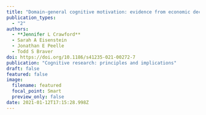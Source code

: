 ```yaml
---
title: "Domain-general cognitive motivation: evidence from economic decision-making"
publication_types:
  - "2"
authors:
  - **Jennifer L Crawford**
  - Sarah A Eisenstein
  - Jonathan E Peelle
  - Todd S Braver
doi: https://doi.org/10.1186/s41235-021-00272-7
publication: "Cognitive research: principles and implications"
draft: false
featured: false
image:
  filename: featured
  focal_point: Smart
  preview_only: false
date: 2021-01-12T17:15:28.998Z
---
```

